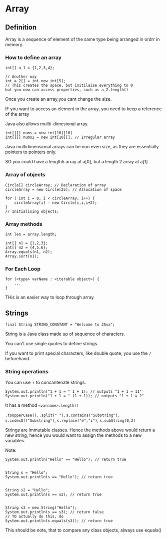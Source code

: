 # Array
## Definition
Array is a sequence of element of the same type being arranged in ordrr in memory. 

### How to define an array
```
int[] a_1 = {1,2,3,4}; 
```

```
// Another way
int a_2[] = int new int[5]; 
// This creates the space, but initilaise everything to 0 
but you now can access properties, such as a_2.length()
```
Once you create an array,you cant change the size. 

IF you want to access an element in the array, you need to keep a reference of the array

Java also allows mullti-dimesional array. 
```
int[][] nums = new int[10][10]
int[][] nums2 = new int[10][]; // Irregular array
```
Java multidimensional arrays can be non even size, as they are essentially pointers to pointers only. 

SO you could have a length5 array at a[0], but a length 2 array at a[1]

### Array of objects
```
Circle[] circleArray; // Declaration of array
circleArray = new Circle[25]; // Allocation of space

for ( int i = 0; i < circleArray; i++) {
    circleArray[i] - new Circle(i,i,i+2); 
}
// Initialising objects; 
```

### Array methods
```
int len = array.length; 

int[] n1 = {1,2,3}; 
int[] n2 = {4,5,6}; 
Array.equals(n1, n2); 
Array.sort(n1); 
```

### For Each Loop
```
for (<type> varName : <iterable object>) {
    ...
}
```
THis is an easier way to loop through array

## Strings
```
final String STRING_CONSTANT = "Welcome to JAva"; 
```

String is a Java class made up of sequence of characters. 

You can't use single quotes to define strings. 

If you want to print special characters, like double quote, you use the `/` beforehand. 

### String operations
You can use + to concantenate strings. 
```
System.out.println("1 + 1 = " 1 + 1); // outputs "1 + 1 = 11"
System.out.println("1 + 1 = " (1 + 1)); // outputs "1 + 1 = 2"

```
It has a method `<varname>.length()`

`.toUpperCase()`, `.split(" ")`, `s.contains("Substring")`, `s.indexOf("Substring")`, `s.replace("e","i")`, `s.subString(0,2)`

Strings are immutable classes. Hence the methods above would return a new string, hence you would want to assign the methods to a new variables. 

Note: 
```
System.out.println("Hello" == "Hello"); // return true


String s = "Hello"; 
System.out.println(s == "Hello"); // return true


String s2 = "Hello"; 
System.out.println(s == s2); // return true


String s3 = new String("Hello"); 
System.out.println(s == s3); // return false
// TO actually do this, do
System.out.println(s.equals(s3)); // return true
```
This should be note, that to compare any class objects, always use equals()
